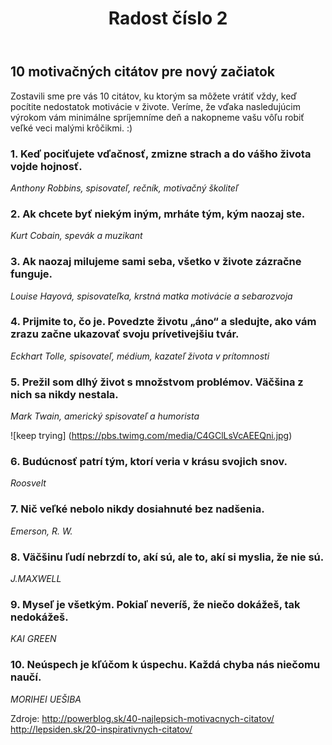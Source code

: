 ﻿---
layout: post
title: "Radost číslo 2"

---

## 10 motivačných citátov pre nový začiatok 

Zostavili sme pre vás 10 citátov, ku ktorým sa môžete vrátiť vždy, keď pocítite nedostatok motivácie v živote. Veríme, že vďaka nasledujúcim výrokom vám minimálne spríjemníme deň a nakopneme vašu vôľu robiť veľké veci malými krôčikmi. :) 

### **1. Keď pociťujete vďačnosť, zmizne strach a do vášho života vojde hojnosť.**
*Anthony Robbins, spisovateľ, rečník, motivačný školiteľ*

### **2. Ak chcete byť niekým iným, mrháte tým, kým naozaj ste.**
*Kurt Cobain, spevák a muzikant*

### **3. Ak naozaj milujeme sami seba, všetko v živote zázračne funguje.**
*Louise Hayová, spisovateľka, krstná matka motivácie a sebarozvoja*

### **4. Prijmite to, čo je. Povedzte životu „áno“ a sledujte, ako vám zrazu začne ukazovať svoju prívetivejšiu tvár.**
*Eckhart Tolle, spisovateľ, médium, kazateľ života v prítomnosti*

### **5. Prežil som dlhý život s množstvom problémov. Väčšina z nich sa nikdy nestala.**
*Mark Twain, americký spisovateľ a humorista*

![keep trying] (https://pbs.twimg.com/media/C4GClLsVcAEEQni.jpg)

### **6. Budúcnosť patrí tým, ktorí veria v krásu svojich snov.**
*Roosvelt*

### **7. Nič veľké nebolo nikdy dosiahnuté bez nadšenia.**
*Emerson, R. W.*

### **8. Väčšinu ľudí nebrzdí to, akí sú, ale to, akí si myslia, že nie sú.**
*J.MAXWELL*
 
### **9. Myseľ je všetkým. Pokiaľ neveríš, že niečo dokážeš, tak nedokážeš.**
*KAI GREEN*

### **10. Neúspech je kľúčom k úspechu. Každá chyba nás niečomu naučí.**
*MORIHEI UEŠIBA*

Zdroje:
<http://powerblog.sk/40-najlepsich-motivacnych-citatov/>
<http://lepsiden.sk/20-inspirativnych-citatov/>


